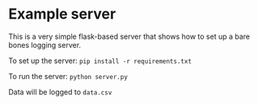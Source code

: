 # Example server

This is a very simple flask-based server that shows how to set up a bare bones logging server.

To set up the server: `pip install -r requirements.txt`

To run the server: `python server.py`

Data will be logged to `data.csv`
